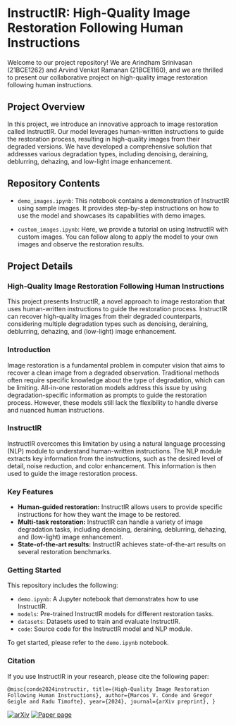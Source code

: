 # InstructIR: High-Quality Image Restoration Following Human Instructions

Welcome to our project repository! We are Arindham Srinivasan (21BCE1262) and Arvind Venkat Ramanan (21BCE1160), and we are thrilled to present our collaborative project on high-quality image restoration following human instructions.

## Project Overview

In this project, we introduce an innovative approach to image restoration called InstructIR. Our model leverages human-written instructions to guide the restoration process, resulting in high-quality images from their degraded versions. We have developed a comprehensive solution that addresses various degradation types, including denoising, deraining, deblurring, dehazing, and low-light image enhancement.

## Repository Contents

- `demo_images.ipynb`: This notebook contains a demonstration of InstructIR using sample images. It provides step-by-step instructions on how to use the model and showcases its capabilities with demo images.
  
- `custom_images.ipynb`: Here, we provide a tutorial on using InstructIR with custom images. You can follow along to apply the model to your own images and observe the restoration results.

## Project Details

### High-Quality Image Restoration Following Human Instructions

This project presents InstructIR, a novel approach to image restoration that uses human-written instructions to guide the restoration process. InstructIR can recover high-quality images from their degraded counterparts, considering multiple degradation types such as denoising, deraining, deblurring, dehazing, and (low-light) image enhancement.

### Introduction

Image restoration is a fundamental problem in computer vision that aims to recover a clean image from a degraded observation. Traditional methods often require specific knowledge about the type of degradation, which can be limiting. All-in-one restoration models address this issue by using degradation-specific information as prompts to guide the restoration process. However, these models still lack the flexibility to handle diverse and nuanced human instructions.

### InstructIR

InstructIR overcomes this limitation by using a natural language processing (NLP) module to understand human-written instructions. The NLP module extracts key information from the instructions, such as the desired level of detail, noise reduction, and color enhancement. This information is then used to guide the image restoration process.

### Key Features

- **Human-guided restoration:** InstructIR allows users to provide specific instructions for how they want the image to be restored.
- **Multi-task restoration:** InstructIR can handle a variety of image degradation tasks, including denoising, deraining, deblurring, dehazing, and (low-light) image enhancement.
- **State-of-the-art results:** InstructIR achieves state-of-the-art results on several restoration benchmarks.

### Getting Started

This repository includes the following:

- `demo.ipynb`: A Jupyter notebook that demonstrates how to use InstructIR.
- `models`: Pre-trained InstructIR models for different restoration tasks.
- `datasets`: Datasets used to train and evaluate InstructIR.
- `code`: Source code for the InstructIR model and NLP module.

To get started, please refer to the `demo.ipynb` notebook.

### Citation

If you use InstructIR in your research, please cite the following paper:

`@misc{conde2024instructir,
  title={High-Quality Image Restoration Following Human Instructions},
  author={Marcos V. Conde and Gregor Geigle and Radu Timofte},
  year={2024},
  journal={arXiv preprint},
}`

[![arXiv](https://img.shields.io/badge/arXiv-Paper-<COLOR>.svg)](https://arxiv.org/abs/2401.16468)
[![Paper page](https://huggingface.co/datasets/huggingface/badges/resolve/main/paper-page-sm.svg)](https://huggingface.co/papers/2401.16468)

